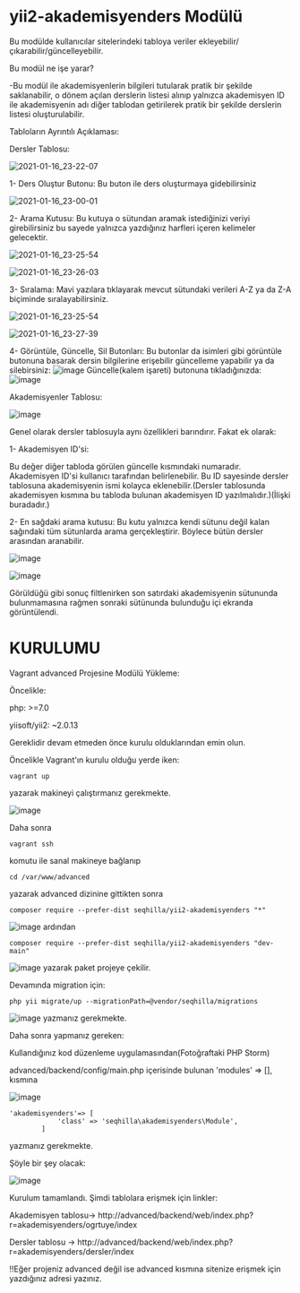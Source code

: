 # yii2-akademisyenders Modülü

Bu modülde kullanıcılar sitelerindeki tabloya veriler ekleyebilir/çıkarabilir/güncelleyebilir.

Bu modül ne işe yarar?

-Bu modül ile akademisyenlerin bilgileri tutularak pratik bir şekilde saklanabilir, o dönem açılan derslerin listesi alınıp yalnızca akademisyen ID ile akademisyenin adı diğer tablodan getirilerek pratik bir şekilde derslerin listesi oluşturulabilir.

Tabloların Ayrıntılı Açıklaması:

Dersler Tablosu:

![2021-01-16_23-22-07](https://user-images.githubusercontent.com/57414546/104822214-f3c06680-5851-11eb-9322-cb3dfa37394d.png)

1- Ders Oluştur Butonu: Bu buton ile ders oluşturmaya gidebilirsiniz 

![2021-01-16_23-00-01](https://user-images.githubusercontent.com/57414546/104821987-b3141d80-5850-11eb-880a-affada8b506a.png)

2- Arama Kutusu: Bu kutuya o sütundan aramak istediğinizi veriyi girebilirsiniz bu sayede yalnızca yazdığınız harfleri içeren kelimeler gelecektir.

![2021-01-16_23-25-54](https://user-images.githubusercontent.com/57414546/104822250-3c781f80-5852-11eb-870d-70abe932a9e9.png)

![2021-01-16_23-26-03](https://user-images.githubusercontent.com/57414546/104822256-47cb4b00-5852-11eb-95f5-f19ba17a750e.png)

3- Sıralama: Mavi yazılara tıklayarak mevcut sütundaki verileri A-Z ya da Z-A biçiminde sıralayabilirsiniz.

![2021-01-16_23-25-54](https://user-images.githubusercontent.com/57414546/104822250-3c781f80-5852-11eb-870d-70abe932a9e9.png)

![2021-01-16_23-27-39](https://user-images.githubusercontent.com/57414546/104822282-777a5300-5852-11eb-8561-8b2afd1553ff.png)

4- Görüntüle, Güncelle, Sil Butonları: Bu butonlar da isimleri gibi görüntüle butonuna basarak dersin bilgilerine erişebilir güncelleme yapabilir ya da silebirsiniz:
![image](https://user-images.githubusercontent.com/57414546/104822351-e0fa6180-5852-11eb-9d60-50cb6875db04.png)
Güncelle(kalem işareti) butonuna tıkladığınızda: 
![image](https://user-images.githubusercontent.com/57414546/104822366-f7082200-5852-11eb-80f3-524bb387fc19.png)

Akademisyenler Tablosu: 

![image](https://user-images.githubusercontent.com/57414546/104822424-70077980-5853-11eb-8b8b-4000d5dd8443.png)

Genel olarak dersler tablosuyla aynı özellikleri barındırır. Fakat ek olarak:

1- Akademisyen ID'si: 

Bu değer diğer tabloda görülen güncelle kısmındaki numaradır. Akademisyen ID'si kullanıcı tarafından belirlenebilir. Bu ID sayesinde dersler tablosuna akademisyenin ismi kolayca eklenebilir.(Dersler tablosunda akademisyen kısmına bu tabloda bulunan akademisyen ID yazılmalıdır.)(İlişki buradadır.)

2- En sağdaki arama kutusu: Bu kutu yalnızca kendi sütunu değil kalan sağındaki tüm sütunlarda arama gerçekleştirir. Böylece bütün dersler arasından aranabilir.

![image](https://user-images.githubusercontent.com/57414546/104822474-d4c2d400-5853-11eb-8902-e0f6b3660215.png)

![image](https://user-images.githubusercontent.com/57414546/104822506-0176eb80-5854-11eb-8c5f-55b84e38c345.png)

Görüldüğü gibi sonuç filtlenirken son satırdaki akademisyenin sütununda bulunmamasına rağmen sonraki sütünunda bulunduğu içi ekranda görüntülendi. 



# KURULUMU

Vagrant advanced Projesine Modülü Yükleme:

Öncelikle:

php: >=7.0

yiisoft/yii2: ~2.0.13

Gereklidir devam etmeden önce kurulu olduklarından emin olun.

Öncelikle Vagrant'ın kurulu olduğu yerde iken:

```
vagrant up
```

yazarak makineyi çalıştırmanız gerekmekte.

![image](https://user-images.githubusercontent.com/57414546/104822675-58c98b80-5855-11eb-9835-7512658b8bf0.png)

Daha sonra

```
vagrant ssh
```

komutu ile sanal makineye bağlanıp

```
cd /var/www/advanced
```

yazarak advanced dizinine gittikten sonra

```
composer require --prefer-dist seqhilla/yii2-akademisyenders "*"
```

![image](https://user-images.githubusercontent.com/57414546/104822807-6af7f980-5856-11eb-94bd-3637afe92338.png)
ardından

```
composer require --prefer-dist seqhilla/yii2-akademisyenders "dev-main"
```

![image](https://user-images.githubusercontent.com/57414546/104822830-82cf7d80-5856-11eb-8e26-7f78a2b0d50b.png)
yazarak paket projeye çekilir.

Devamında migration için:

```
php yii migrate/up --migrationPath=@vendor/seqhilla/migrations
```

![image](https://user-images.githubusercontent.com/57414546/104823105-a85d8680-5858-11eb-89ba-1fbea45f7267.png)
yazmanız gerekmekte.

Daha sonra yapmanız gereken: 

Kullandığınız kod düzenleme uygulamasından(Fotoğraftaki PHP Storm)

advanced/backend/config/main.php içerisinde bulunan 'modules' => [], kısmına


![image](https://user-images.githubusercontent.com/57414546/104822944-65e77a00-5857-11eb-960b-da4f650c1994.png)

```
'akademisyenders'=> [
            'class' => 'seqhilla\akademisyenders\Module',
        ]
```

yazmanız gerekmekte.

Şöyle bir şey olacak:

![image](https://user-images.githubusercontent.com/57414546/104822977-ae9f3300-5857-11eb-860e-3bdafadb7c12.png)

Kurulum tamamlandı. Şimdi tablolara erişmek için linkler:

Akademisyen tablosu-> http://advanced/backend/web/index.php?r=akademisyenders/ogrtuye/index

Dersler tablosu -> http://advanced/backend/web/index.php?r=akademisyenders/dersler/index

!!Eğer projeniz advanced değil ise advanced kısmına sitenize erişmek için yazdığınız adresi yazınız.


